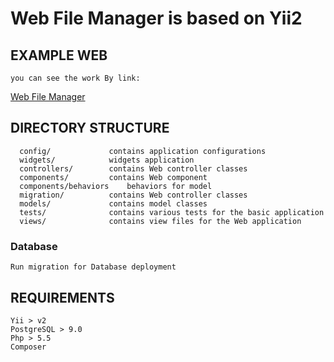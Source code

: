 Web  File Manager is based on Yii2
============================

EXAMPLE WEB
-------------------
    you can see the work By link:
[Web  File Manager](http://manager.virtc.ru)    

   
DIRECTORY STRUCTURE
-------------------

      config/             contains application configurations
      widgets/            widgets application
      controllers/        contains Web controller classes
      components/         contains Web component
      components/behaviors    behaviors for model
      migration/          contains Web controller classes
      models/             contains model classes
      tests/              contains various tests for the basic application
      views/              contains view files for the Web application



### Database
    Run migration for Database deployment

REQUIREMENTS
------------

    Yii > v2
    PostgreSQL > 9.0
    Php > 5.5
    Composer
    
        

